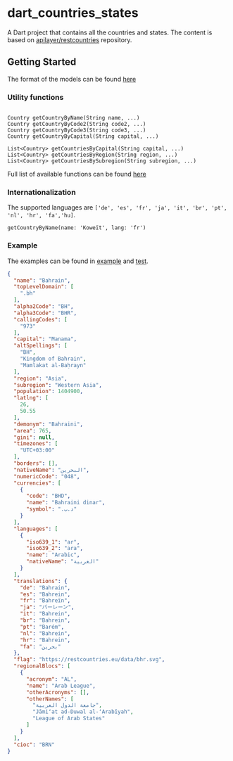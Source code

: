 # dart_countries_states

A Dart project that contains all the countries and states. The content is based on 
[apilayer/restcountries](https://github.com/apilayer/restcountries) repository.

## Getting Started

The format of the models can be found [here](lib/models)

### Utility functions

```$dart

Country getCountryByName(String name, ...)
Country getCountryByCode2(String code2, ...)
Country getCountryByCode3(String code3, ...)
Country getCountryByCapital(String capital, ...)

List<Country> getCountriesByCapital(String capital, ...)
List<Country> getCountriesByRegion(String region, ...)
List<Country> getCountriesBySubregion(String subregion, ...)
```

Full list of available functions can be found [here](lib/country_provider.dart)

### Internationalization

The supported languages are `['de', 'es', 'fr', 'ja', 'it', 'br', 'pt', 'nl', 'hr', 'fa','hu]`.

```dart2
getCountryByName(name: 'Koweït', lang: 'fr')
```

### Example

The examples can be found in [example](example/lib) and [test](test).

```json
{
  "name": "Bahrain",
  "topLevelDomain": [
    ".bh"
  ],
  "alpha2Code": "BH",
  "alpha3Code": "BHR",
  "callingCodes": [
    "973"
  ],
  "capital": "Manama",
  "altSpellings": [
    "BH",
    "Kingdom of Bahrain",
    "Mamlakat al-Baḥrayn"
  ],
  "region": "Asia",
  "subregion": "Western Asia",
  "population": 1404900,
  "latlng": [
    26,
    50.55
  ],
  "demonym": "Bahraini",
  "area": 765,
  "gini": null,
  "timezones": [
    "UTC+03:00"
  ],
  "borders": [],
  "nativeName": "‏البحرين",
  "numericCode": "048",
  "currencies": [
    {
      "code": "BHD",
      "name": "Bahraini dinar",
      "symbol": ".د.ب"
    }
  ],
  "languages": [
    {
      "iso639_1": "ar",
      "iso639_2": "ara",
      "name": "Arabic",
      "nativeName": "العربية"
    }
  ],
  "translations": {
    "de": "Bahrain",
    "es": "Bahrein",
    "fr": "Bahreïn",
    "ja": "バーレーン",
    "it": "Bahrein",
    "br": "Bahrein",
    "pt": "Barém",
    "nl": "Bahrein",
    "hr": "Bahrein",
    "fa": "بحرین"
  },
  "flag": "https://restcountries.eu/data/bhr.svg",
  "regionalBlocs": [
    {
      "acronym": "AL",
      "name": "Arab League",
      "otherAcronyms": [],
      "otherNames": [
        "جامعة الدول العربية",
        "Jāmiʻat ad-Duwal al-ʻArabīyah",
        "League of Arab States"
      ]
    }
  ],
  "cioc": "BRN"
}
```
